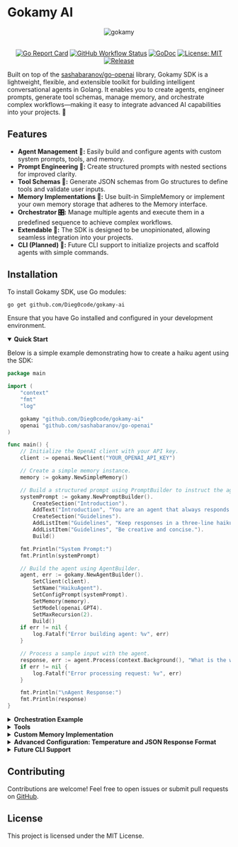 # Gokamy AI

<div align="center">
  <img src="https://i.imgur.com/fKAZo4d.png" alt="gokamy">
  <br /><br />
  
  [![Go Report Card](https://goreportcard.com/badge/github.com/Dieg0code/gokamy-ai)](https://goreportcard.com/report/github.com/Dieg0code/gokamy-ai)
  [![GitHub Workflow Status](https://img.shields.io/github/actions/workflow/status/Dieg0code/gokamy-ai/ci.yml?branch=main)](https://github.com/Dieg0code/gokamy-ai/actions)
  [![GoDoc](https://godoc.org/github.com/Dieg0code/gokamy-ai?status.svg)](https://pkg.go.dev/github.com/Dieg0code/gokamy-ai)
  [![License: MIT](https://img.shields.io/badge/License-MIT-yellow.svg)](https://opensource.org/licenses/MIT)
  [![Release](https://img.shields.io/github/v/release/Dieg0code/gokamy-ai)](https://github.com/Dieg0code/gokamy-ai/releases)
</div>

Built on top of the [sashabaranov/go-openai](https://github.com/sashabaranov/go-openai) library, Gokamy SDK is a lightweight, flexible, and extensible toolkit for building intelligent conversational agents in Golang. It enables you to create agents, engineer prompts, generate tool schemas, manage memory, and orchestrate complex workflows—making it easy to integrate advanced AI capabilities into your projects. 🚀

## Features

- **Agent Management 🤖:** Easily build and configure agents with custom system prompts, tools, and memory.
- **Prompt Engineering 📝:** Create structured prompts with nested sections for improved clarity.
- **Tool Schemas 🔧:** Generate JSON schemas from Go structures to define tools and validate user inputs.
- **Memory Implementations 🧠:** Use built-in SimpleMemory or implement your own memory storage that adheres to the Memory interface.
- **Orchestrator 🎛️:** Manage multiple agents and execute them in a predefined sequence to achieve complex workflows.
- **Extendable 🔌:** The SDK is designed to be unopinionated, allowing seamless integration into your projects.
- **CLI (Planned) 🚀:** Future CLI support to initialize projects and scaffold agents with simple commands.

## Installation

To install Gokamy SDK, use Go modules:

```bash
go get github.com/Dieg0code/gokamy-ai
```

Ensure that you have Go installed and configured in your development environment.

<details open>
  <summary><strong>Quick Start</strong></summary>

Below is a simple example demonstrating how to create a haiku agent using the SDK:

```go
package main

import (
	"context"
	"fmt"
	"log"

	gokamy "github.com/Dieg0code/gokamy-ai"
	openai "github.com/sashabaranov/go-openai"
)

func main() {
	// Initialize the OpenAI client with your API key.
	client := openai.NewClient("YOUR_OPENAI_API_KEY")

	// Create a simple memory instance.
	memory := gokamy.NewSimpleMemory()

	// Build a structured prompt using PromptBuilder to instruct the agent to respond in haiku.
	systemPrompt := gokamy.NewPromptBuilder().
		CreateSection("Introduction").
		AddText("Introduction", "You are an agent that always responds in haiku format.").
		CreateSection("Guidelines").
		AddListItem("Guidelines", "Keep responses in a three-line haiku format (5-7-5 syllables).").
		AddListItem("Guidelines", "Be creative and concise.").
		Build()

	fmt.Println("System Prompt:")
	fmt.Println(systemPrompt)

	// Build the agent using AgentBuilder.
	agent, err := gokamy.NewAgentBuilder().
		SetClient(client).
		SetName("HaikuAgent").
		SetConfigPrompt(systemPrompt).
		SetMemory(memory).
		SetModel(openai.GPT4).
		SetMaxRecursion(2).
		Build()
	if err != nil {
		log.Fatalf("Error building agent: %v", err)
	}

	// Process a sample input with the agent.
	response, err := agent.Process(context.Background(), "What is the weather like today?")
	if err != nil {
		log.Fatalf("Error processing request: %v", err)
	}

	fmt.Println("\nAgent Response:")
	fmt.Println(response)
}
```
</details>

<details>
  <summary><strong>Orchestration Example</strong></summary>

Gokamy SDK also provides an orchestrator to manage a sequence of agents. In the following example, two agents are created and executed in sequence:

```go
package main

import (
	"context"
	"fmt"
	"log"

	gokamy "github.com/Dieg0code/gokamy-ai"
	openai "github.com/sashabaranov/go-openai"
)

func main() {
	// Initialize the OpenAI client using your API key.
	client := openai.NewClient("YOUR_API_KEY")

	// Create simple memory instances for each agent.
	memoryAgentOne := gokamy.NewSimpleMemory()
	memoryAgentTwo := gokamy.NewSimpleMemory()

	// Build the first agent (HelloAgent).
	agentOne, err := gokamy.NewAgentBuilder().
		SetClient(client).
		SetName("HelloAgent").
		SetConfigPrompt("You are an agent that warmly greets users and encourages further interaction.").
		SetMemory(memoryAgentOne).
		SetModel(openai.GPT4).
		SetMaxRecursion(2).
		Build()
	if err != nil {
		log.Fatalf("Error building HelloAgent: %v", err)
	}

	// Build the second agent (FinalAgent).
	agentTwo, err := gokamy.NewAgentBuilder().
		SetClient(client).
		SetName("FinalAgent").
		SetConfigPrompt("You are an agent that provides a final summary based on the conversation.").
		SetMemory(memoryAgentTwo).
		SetModel(openai.GPT4).
		SetMaxRecursion(2).
		Build()
	if err != nil {
		log.Fatalf("Error building FinalAgent: %v", err)
	}

	// Create an orchestrator, register both agents, and define the execution sequence.
	orchestrator := gokamy.NewOrchestratorBuilder().
		AddAgent(agentOne).
		AddAgent(agentTwo).
		// Define the processing sequence: first HelloAgent, then FinalAgent.
		SetSequence([]string{"HelloAgent", "FinalAgent"}).
		Build()

	// Provide an input and process the sequence.
	input := "Please greet the user and provide a summary."
	response, err := orchestrator.ProcessSequence(context.Background(), input)
	if err != nil {
		log.Fatalf("Error processing sequence: %v", err)
	}

	fmt.Println("Final Orchestrator Response:")
	fmt.Println(response)
}
```
</details>

<details>
  <summary><strong>Tools</strong></summary>

Gokamy SDK includes functionality to automatically generate JSON schemas from Go structures. These generated schemas can be used to define and validate tools for your agents.

For example, consider the following tool definition that generates a JSON schema for a `Product` structure:

```go
package main

import (
	"encoding/json"
	"fmt"
	"log"

	gokamy "github.com/Dieg0code/gokamy-ai"
)

// Product represents a product with various attributes.
type Product struct {
	ID        int     `json:"id" description:"Unique product identifier" required:"true"`
	Name      string  `json:"name" description:"Product name" required:"true"`
	Category  string  `json:"category" description:"Category of the product" enum:"Electronic,Furniture,Clothing"`
	Price     float64 `json:"price" description:"Price of the product"`
	Available bool    `json:"available" description:"Product availability" required:"true"`
}

func main() {
	// Generate the JSON schema for the Product struct.
	schema, err := gokamy.GenerateSchema(Product{})
	if err != nil {
		log.Fatal(err)
	}
	output, err := json.MarshalIndent(schema, "", "  ")
	if err != nil {
		log.Fatal(err)
	}
	fmt.Println(string(output))
}
```

The schema generation leverages reflection along with custom struct tags (e.g., description, required, enum) to produce a JSON Schema that describes the tool's expected input. This schema can then be used to interface with language models or validate user-provided data.
</details>

<details>
  <summary><strong>Custom Memory Implementation</strong></summary>

In addition to the built-in SimpleMemory (an in-memory slice), Gokamy SDK allows you to create your own memory implementations. Simply ensure your implementation satisfies the `Memory` interface.

Example custom memory implementation:

```go
package main

import (
    "context"
    "fmt"
    "log"
    "time"

    gomaky "github.com/Dieg0code/gokamy"
    openai "github.com/sashabaranov/go-openai"
    
    "gorm.io/driver/postgres"
    "gorm.io/gorm"
)

// Message represents the schema for storing chat messages.
type Message struct {
    gorm.Model
    Role      string
    Content   string
}

// ORMMemory is a custom Memory implementation that persists messages with GORM.
type ORMMemory struct {
    db *gorm.DB
}

// Add stores a new message in the database.
func (m *ORMMemory) Add(message openai.ChatCompletionMessage) {
    msg := Message{
        Role:      message.Role,
        Content:   message.Content,
    }
    if err := m.db.Create(&msg).Error; err != nil {
        log.Printf("failed to add message: %v", err)
    }
}

// Get retrieves all stored messages ordered by creation time.
func (m *ORMMemory) Get() []openai.ChatCompletionMessage {
    var messages []Message
	if err := m.db.Order("created_at").Find(&messages).Error; err != nil {
		log.Printf("failed to get messages: %v", err)
		return nil
	}

	var chatMessages []openai.ChatCompletionMessage
	for _, msg := range messages {
		chatMessages = append(chatMessages, openai.ChatCompletionMessage{
			Role:    msg.Role,
			Content: msg.Content,
		})
	}
}

// Clear removes all messages from the persistent memory.
func (m *ORMMemory) Clear() {
    // optional: implement clear functionality
}

// NewORMMemory returns a Memory interface backed by ORMMemory.
// It auto-migrates the Message table using GORM.
func NewORMMemory(db *gorm.DB) gomaky.Memory {
    if err := db.AutoMigrate(&Message{}); err != nil {
        log.Fatalf("AutoMigrate failed: %v", err)
    }
    return &ORMMemory{db: db}
}

func main() {
    // Set up the PostgreSQL DSN. Replace with your PostgreSQL credentials.
    dsn := "host=localhost user=postgres password=YOUR_PASSWORD dbname=your_db port=5432 sslmode=disable TimeZone=UTC"
    db, err := gorm.Open(postgres.Open(dsn), &gorm.Config{})
    if err != nil {
        log.Fatalf("failed to connect to database: %v", err)
    }

    // Create ORM-based memory instances for each agent.
    memoryAgentOne := NewORMMemory(db)
    memoryAgentTwo := NewORMMemory(db)

    // Create an ORM-based memory instance for orchestrator global history.
    globalHistory := NewORMMemory(db)

    // Initialize the OpenAI client using your API key.
    client := openai.NewClient("YOUR_API_KEY")

    // Build the first agent (HelloAgent).
    agentOne, err := gomaky.NewAgentBuilder().
        SetClient(client).
        SetName("HelloAgent").
        SetConfigPrompt("You are an agent that warmly greets users and encourages further interaction.").
        SetMemory(memoryAgentOne).
        SetModel(openai.GPT4).
        SetMaxRecursion(2).
        Build()
    if err != nil {
        log.Fatalf("Error building HelloAgent: %v", err)
    }

    // Build the second agent (FinalAgent).
    agentTwo, err := gomaky.NewAgentBuilder().
        SetClient(client).
        SetName("FinalAgent").
        SetConfigPrompt("You are an agent that provides a final summary based on the conversation.").
        SetMemory(memoryAgentTwo).
        SetModel(openai.GPT4).
        SetMaxRecursion(2).
        Build()
    if err != nil {
        log.Fatalf("Error building FinalAgent: %v", err)
    }

    // Create an orchestrator, register both agents, and define the execution sequence.
    orchestrator := gomaky.NewOrchestratorBuilder().
        SetGlobalHistory(globalHistory).
        AddAgent(agentOne).
        AddAgent(agentTwo).
        // Define the processing sequence: first HelloAgent, then FinalAgent.
        SetSequence([]string{"HelloAgent", "FinalAgent"}).
        Build()

    // Provide an input and process the sequence.
    input := "Please greet the user and provide a summary."
    response, err := orchestrator.ProcessSequence(context.Background(), input)
    if err != nil {
        log.Fatalf("Error processing sequence: %v", err)
    }

    fmt.Println("Final Orchestrator Response:")
    fmt.Println(response)
}
```
</details>

<details>
  <summary><strong>Advanced Configuration: Temperature and JSON Response Format</strong></summary>


You can configure the behavior of your agent by configuring parameters such as temperature and JSON response format. The following example demonstrates how to set these options using the AgentBuilder:

```go
package main

import (
	"context"
	"fmt"
	"log"

	gokamy "github.com/Dieg0code/gokamy-ai"
	openai "github.com/sashabaranov/go-openai"
)

// MyResponse defines the expected JSON structure of the response.
type MyResponse struct {
	Message string   `json:"message" description:"The response message from the agent" required:"true"`
	Code    int      `json:"code" description:"The status code of the response" required:"true"`
	Status  string   `json:"status" description:"The status of the operation" enum:"success,failure" required:"true"`
	Details []string `json:"details" description:"Optional additional details about the response" required:"false"`
}

func main() {
	// Initialize the OpenAI client with your API key.
	client := openai.NewClient("YOUR_OPENAI_API_KEY")

	// Create a simple memory instance.
	memory := gokamy.NewSimpleMemory()

	// Set a basic system prompt.
	systemPrompt := "You are an advanced agent configured with custom settings. Please provide a JSON response following the expected format."

	// Build the agent with custom temperature and JSON response format.
	agent, err := gokamy.NewAgentBuilder().
		SetClient(client).
		SetName("AdvancedAgent").
		SetConfigPrompt(systemPrompt).
		SetMemory(memory).
		SetModel(openai.GPT4).
		SetMaxRecursion(2).
		SetTemperature(0.7).                // Set the temperature to influence randomness.
		SetJSONResponseFormat(MyResponse{}). // Set the expected JSON response format using tags.
		Build()
	if err != nil {
		log.Fatalf("Error building agent: %v", err)
	}

	// Process a sample input with the agent.
	response, err := agent.Process(context.Background(), "Provide a response in JSON format.")
	if err != nil {
		log.Fatalf("Error processing request: %v", err)
	}

	// Parse the JSON response into MyResponse struct.
	var parsedResponse MyResponse
	if err := json.Unmarshal([]byte(response), &parsedResponse); err != nil {
		log.Fatalf("Error parsing JSON response: %v", err)
	}

	// Print the parsed response.
	fmt.Println("Agent Response:")
	fmt.Printf("Message: %s\n", parsedResponse.Message)
	fmt.Printf("Code: %d\n", parsedResponse.Code)
}

```
</details>

<details>
  <summary><strong>Future CLI Support</strong></summary>

The project is also planning a CLI tool to streamline project setup. The planned commands include:

- **`gokamy init`**: Initializes the project structure by creating an `agents` directory.
- **`gokamy new AgentName`**: Creates a new agent scaffold with placeholder files (e.g., AgentName.go, AgentNameTool.go, prompt.go).

Stay tuned for further updates!
</details>

## Contributing

Contributions are welcome! Feel free to open issues or submit pull requests on [GitHub](https://github.com/Dieg0code/gokamy-ai).

## License

This project is licensed under the MIT License.